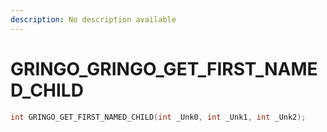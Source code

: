 ```yaml
---
description: No description available 
---
```


# GRINGO\_GRINGO_GET_FIRST_NAMED_CHILD

```cpp
int GRINGO_GET_FIRST_NAMED_CHILD(int _Unk0, int _Unk1, int _Unk2);
```